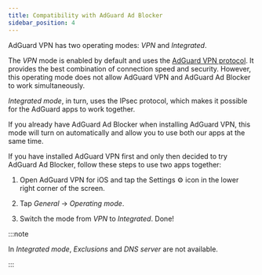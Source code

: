 ```yaml
---
title: Compatibility with AdGuard Ad Blocker
sidebar_position: 4
---
```


AdGuard VPN has two operating modes: *VPN* and *Integrated*.

The *VPN* mode is enabled by default and uses the [AdGuard VPN protocol](/general/adguard-vpn-protocol). It provides the best combination of connection speed and security. However, this operating mode does not allow AdGuard VPN and AdGuard Ad Blocker to work simultaneously.

*Integrated mode*, in turn, uses the IPsec protocol, which makes it possible for the AdGuard apps to work together.

If you already have AdGuard Ad Blocker when installing AdGuard VPN, this mode will turn on automatically and allow you to use both our apps at the same time.

If you have installed AdGuard VPN first and only then decided to try AdGuard Ad Blocker, follow these steps to use two apps together:

1. Open AdGuard VPN for iOS and tap the Settings ⚙ icon in the lower right corner of the screen.

2. Tap *General* → *Operating mode*.

3. Switch the mode from *VPN* to *Integrated*. Done!

:::note

In *Integrated mode*, *Exclusions* and *DNS server* are not available.

:::
